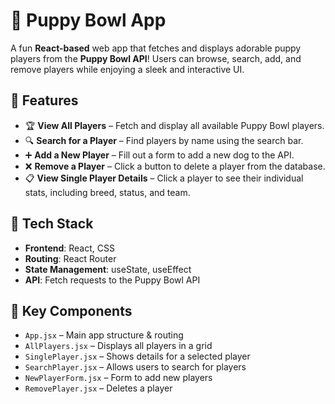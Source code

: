 # 🐶 Puppy Bowl App  

A fun **React-based** web app that fetches and displays adorable puppy players from the **Puppy Bowl API**! Users can browse, search, add, and remove players while enjoying a sleek and interactive UI.

## 🚀 Features  
- 🏆 **View All Players** – Fetch and display all available Puppy Bowl players.  
- 🔍 **Search for a Player** – Find players by name using the search bar.  
- ➕ **Add a New Player** – Fill out a form to add a new dog to the API.  
- ❌ **Remove a Player** – Click a button to delete a player from the database.  
- 📋 **View Single Player Details** – Click a player to see their individual stats, including breed, status, and team.  

## 🎨 Tech Stack  
- **Frontend**: React, CSS  
- **Routing**: React Router  
- **State Management**: useState, useEffect  
- **API**: Fetch requests to the Puppy Bowl API

## 📌 Key Components  
- `App.jsx` – Main app structure & routing  
- `AllPlayers.jsx` – Displays all players in a grid  
- `SinglePlayer.jsx` – Shows details for a selected player  
- `SearchPlayer.jsx` – Allows users to search for players  
- `NewPlayerForm.jsx` – Form to add new players  
- `RemovePlayer.jsx` – Deletes a player  
